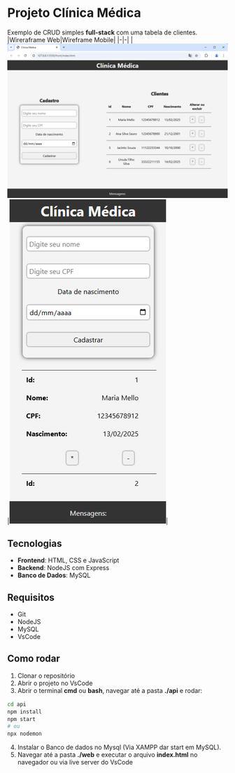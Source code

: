 # Projeto Clínica Médica
Exemplo de CRUD simples **full-stack** com uma tabela de clientes.
|Wireraframe Web|Wireframe Mobile|
|-|-|
|![Tela Inicial](./wireframe.png)|![Tela Inicial](./wireframe-mobile.png)|

## Tecnologias
- **Frontend**: HTML, CSS e JavaScript
- **Backend**: NodeJS com Express
- **Banco de Dados**: MySQL

## Requisitos
- Git
- NodeJS
- MySQL
- VsCode

## Como rodar
1. Clonar o repositório
2. Abrir o projeto no VsCode
3. Abrir o terminal **cmd** ou **bash**, navegar até a pasta **./api** e rodar:
```bash
cd api
npm install
npm start
# ou
npx nodemon
```
4. Instalar o Banco de dados no Mysql (Via XAMPP dar start em MySQL).
5. Navegar até a pasta **./web** e executar o arquivo **index.html** no navegador ou via live server do VsCode
